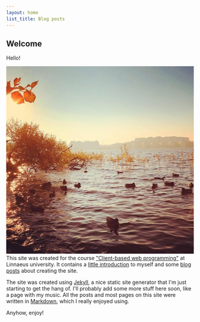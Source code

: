 ```yaml
---
layout: home
list_title: Blog posts
---
```

## Welcome

Hello!

![Ducks in Stockholm](/assets/img/ducks.jpg)This site was created for the course ["Client-based web programming"](https://coursepress.lnu.se/kurs/klientbaserad-webbprogrammering/) at Linnaeus university. It contains a [little introduction](/about/) to myself and some [blog posts](/blog/) about creating the site.

The site was created using [Jekyll](https://jekyllrb.com), a nice static site generator that I'm just starting to get the hang of. I'll probably add some more stuff here soon, like a page with my music. All the posts and most pages on this site were written in [Markdown](https://daringfireball.net/projects/markdown/), which I really enjoyed using.

Anyhow, enjoy!